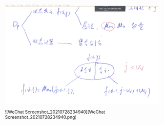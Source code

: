 ![image-20210728234138282](image-20210728234138282.png)

![WeChat Screenshot_20210728234940](WeChat Screenshot_20210728234940.png)
